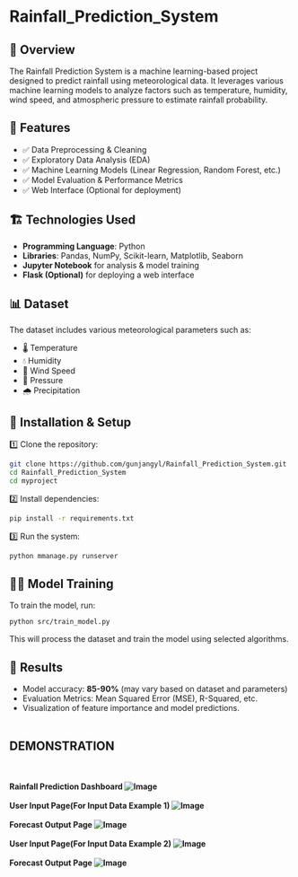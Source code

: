 # Rainfall_Prediction_System

## 📖 Overview
The Rainfall Prediction System is a machine learning-based project designed to predict rainfall using meteorological data. It leverages various machine learning models to analyze factors such as temperature, humidity, wind speed, and atmospheric pressure to estimate rainfall probability.

## 📌 Features
- ✅ Data Preprocessing & Cleaning
- ✅ Exploratory Data Analysis (EDA)
- ✅ Machine Learning Models (Linear Regression, Random Forest, etc.)
- ✅ Model Evaluation & Performance Metrics
- ✅ Web Interface (Optional for deployment)

## 🏗️ Technologies Used
- **Programming Language**: Python
- **Libraries**: Pandas, NumPy, Scikit-learn, Matplotlib, Seaborn
- **Jupyter Notebook** for analysis & model training
- **Flask (Optional)** for deploying a web interface

## 📊 Dataset
The dataset includes various meteorological parameters such as:
- 🌡️ Temperature
- 💧 Humidity
- 💨 Wind Speed
- 🔽 Pressure
- 🌧️ Precipitation

## 🔧 Installation & Setup
1️⃣ Clone the repository:
```bash
git clone https://github.com/gunjangyl/Rainfall_Prediction_System.git
cd Rainfall_Prediction_System
cd myproject
```

2️⃣ Install dependencies:
```bash
pip install -r requirements.txt
```

3️⃣ Run the system:
```bash
python mmanage.py runserver
```

## 🏋️‍♂️ Model Training
To train the model, run:
```bash
python src/train_model.py
```
This will process the dataset and train the model using selected algorithms.

## 📜 Results
- Model accuracy: **85-90%** (may vary based on dataset and parameters)
- Evaluation Metrics: Mean Squared Error (MSE), R-Squared, etc.
- Visualization of feature importance and model predictions.
<br><br>

## DEMONSTRATION
<br><br>
<b>Rainfall Prediction Dashboard<b>
![Image](https://github.com/user-attachments/assets/bb8fc660-ed31-4e48-9ef0-465745d2b5cf)
<br><br>
<b>User Input Page(For Input Data Example 1)</b>
![Image](https://github.com/user-attachments/assets/b18831fb-7f24-4b41-bfe6-9dcd0fe8d6c7)
<br><br>
<b>Forecast Output Page</b>
![Image](https://github.com/user-attachments/assets/dbe8c05b-d105-4e25-bccf-d5fea2f23e1b)
<br><br>
<b>User Input Page(For Input Data Example 2)</b>
![Image](https://github.com/user-attachments/assets/cc4cd55f-a76c-4078-bb0b-02f88df5d339)
<br><br>
<b>Forecast Output Page</b>
![Image](https://github.com/user-attachments/assets/8ff46df3-f555-475a-aa47-5eff8d29a1b6)

